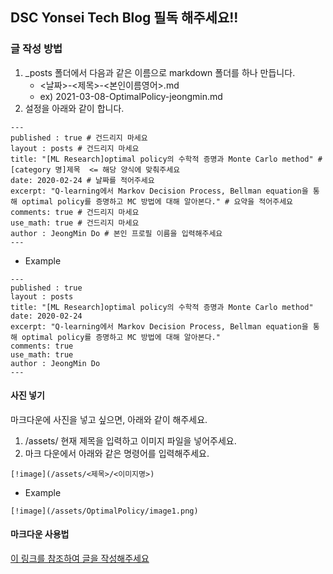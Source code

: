 ## DSC Yonsei Tech Blog 필독 해주세요!!

### 글 작성 방법
1. _posts 폴더에서 다음과 같은 이름으로 markdown 폴더를 하나 만듭니다.
    * <날짜>-<제목>-<본인이름영어>.md
    * ex) 2021-03-08-OptimalPolicy-jeongmin.md
2. 설정을 아래와 같이 합니다.
~~~
---
published : true # 건드리지 마세요
layout : posts # 건드리지 마세요
title: "[ML Research]optimal policy의 수학적 증명과 Monte Carlo method" # [category 명]제목  <= 해당 양식에 맞춰주세요
date: 2020-02-24 # 날짜를 적어주세요
excerpt: "Q-learning에서 Markov Decision Process, Bellman equation을 통해 optimal policy를 증명하고 MC 방법에 대해 알아본다." # 요약을 적어주세요
comments: true # 건드리지 마세요
use_math: true # 건드리지 마세요
author : JeongMin Do # 본인 프로필 이름을 입력해주세요
---
~~~

 *  Example

~~~
---
published : true
layout : posts
title: "[ML Research]optimal policy의 수학적 증명과 Monte Carlo method"
date: 2020-02-24
excerpt: "Q-learning에서 Markov Decision Process, Bellman equation을 통해 optimal policy를 증명하고 MC 방법에 대해 알아본다."
comments: true
use_math: true
author : JeongMin Do
---
~~~


#### 사진 넣기
마크다운에 사진을 넣고 싶으면, 아래와 같이 해주세요.

1. /assets/ 현재 제목을 입력하고 이미지 파일을 넣어주세요.
2. 마크 다운에서 아래와 같은 명령어를 입력해주세요.

~~~
[!image](/assets/<제목>/<이미지명>)
~~~

* Example
~~~
[!image](/assets/OptimalPolicy/image1.png)
~~~


#### 마크다운 사용법
[이 링크를 참조하여 글을 작성해주세요](https://gist.github.com/danggai/7c2ba1c5e3f923e85411fb740bf514fa)
